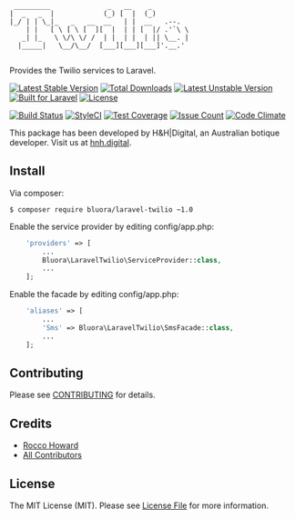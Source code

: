 ```
 _________              _   __    _          
|  _   _  |            (_) [  |  (_)         
|_/ | | \_|_   _   __  __   | |  __   .--.   
    | |   [ \ [ \ [  ][  |  | | [  |/ .'`\ \ 
   _| |_   \ \/\ \/ /  | |  | |  | || \__. | 
  |_____|   \__/\__/  [___][___][___]'.__.'  
                                             
```
Provides the Twilio services to Laravel.

[![Latest Stable Version](https://poser.pugx.org/bluora/laravel-twilio/v/stable.svg)](https://packagist.org/packages/bluora/laravel-twilio) [![Total Downloads](https://poser.pugx.org/bluora/laravel-twilio/downloads.svg)](https://packagist.org/packages/bluora/laravel-twilio) [![Latest Unstable Version](https://poser.pugx.org/bluora/laravel-twilio/v/unstable.svg)](https://packagist.org/packages/bluora/laravel-twilio) [![Built for Laravel](https://img.shields.io/badge/Built_for-Laravel-green.svg)](https://laravel.com/) [![License](https://poser.pugx.org/bluora/laravel-twilio/license.svg)](https://packagist.org/packages/bluora/laravel-twilio)

[![Build Status](https://travis-ci.org/bluora/laravel-twilio.svg?branch=master)](https://travis-ci.org/bluora/laravel-twilio) [![StyleCI](https://styleci.io/repos/86529240/shield?branch=master)](https://styleci.io/repos/86529240) [![Test Coverage](https://codeclimate.com/github/bluora/laravel-twilio/badges/coverage.svg)](https://codeclimate.com/github/bluora/laravel-twilio/coverage) [![Issue Count](https://codeclimate.com/github/bluora/laravel-twilio/badges/issue_count.svg)](https://codeclimate.com/github/bluora/laravel-twilio) [![Code Climate](https://codeclimate.com/github/bluora/laravel-twilio/badges/gpa.svg)](https://codeclimate.com/github/bluora/laravel-twilio) 

This package has been developed by H&H|Digital, an Australian botique developer. Visit us at [hnh.digital](http://hnh.digital).

## Install

Via composer:

`$ composer require bluora/laravel-twilio ~1.0`

Enable the service provider by editing config/app.php:

```php
    'providers' => [
        ...
        Bluora\LaravelTwilio\ServiceProvider::class,
        ...
    ];
```

Enable the facade by editing config/app.php:

```php
    'aliases' => [
        ...
        'Sms' => Bluora\LaravelTwilio\SmsFacade::class,
        ...
    ];
```

## Contributing

Please see [CONTRIBUTING](https://github.com/bluora/laravel-twilio/blob/master/CONTRIBUTING.md) for details.

## Credits

* [Rocco Howard](https://github.com/therocis)
* [All Contributors](https://github.com/bluora/laravel-twilio/contributors)

## License

The MIT License (MIT). Please see [License File](https://github.com/bluora/laravel-twilio/blob/master/LICENSE) for more information.
